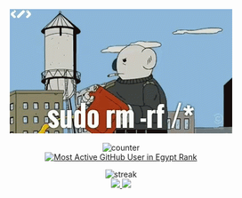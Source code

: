 <div align="center">
  <img src="https://github.com/s403o/s403o/blob/master/sudo.gif" />
  
![counter](https://endmdi6k3t3qq8c.m.pipedream.net/)  
[![Most Active GitHub User in Egypt Rank](https://enogfdaxd1nnkto.m.pipedream.net)](https://commits.top/egypt.html)
  
</div>
<p align="center">
	<img src="https://github-readme-streak-stats.herokuapp.com/?user=s403o&theme=dark" alt="streak"/> <br>
	<a href="https://github.com/s403o">
  <img height="150em" src="https://github-readme-stats.vercel.app/api?username=s403o&show_icons=true&title_color=CD5C5C&icon_color=CD5C5C&text_color=9f9f9f&bg_color=151515"/>
  <img height="150em" src="https://github-readme-stats-eight-theta.vercel.app/api/top-langs/?username=s403o&title_color=CD5C5C&layout=compact&bg_color=151515&text_color=9f9f9f"/>
</a> 
</p>
